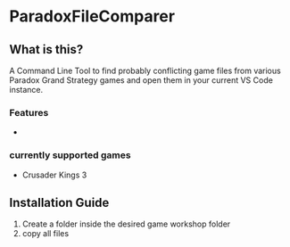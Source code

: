 # ParadoxFileComparer

## What is this?

A Command Line Tool to find probably conflicting game files from various Paradox Grand Strategy games and open them in your current VS Code instance.

### Features

* 

### currently supported games

* Crusader Kings 3

## Installation Guide

1. Create a folder inside the desired game workshop folder
2. copy all files 
